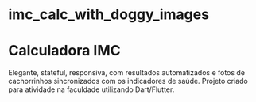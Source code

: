 # imc_calc_with_doggy_images

# Calculadora IMC

Elegante, stateful, responsiva, com resultados automatizados e fotos de cachorrinhos sincronizados com os indicadores de saúde.
Projeto criado para atividade na faculdade utilizando Dart/Flutter.
